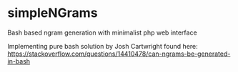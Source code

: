 # simpleNGrams
Bash based ngram generation with minimalist php web interface

Implementing pure bash solution by Josh Cartwright found here:
https://stackoverflow.com/questions/14410478/can-ngrams-be-generated-in-bash
